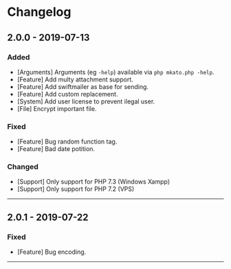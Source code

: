 Changelog
=========

## 2.0.0 - 2019-07-13

### Added

* [Arguments] Arguments (eg `-help`) available via `php mkato.php -help`. 
* [Feature] Add multy attachment support.
* [Feature] Add swiftmailer as base for sending.
* [Feature] Add custom replacement.
* [System] Add user license to prevent ilegal user.
* [File] Encrypt important file.


### Fixed

* [Feature] Bug random function tag.
* [Feature] Bad date potition.

### Changed

* [Support] Only support for PHP 7.3 (Windows Xampp)
* [Support] Only support for PHP 7.2 (VPS)

--------
## 2.0.1 - 2019-07-22

### Fixed

* [Feature] Bug encoding.

--------
